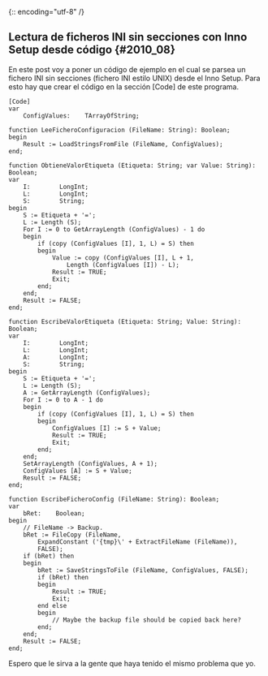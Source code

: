 {:: encoding="utf-8" /}
## Lectura de ficheros INI sin secciones con Inno Setup desde código {#2010_08}

En este post voy a poner un código de ejemplo en el cual se parsea un fichero INI sin secciones (fichero INI estilo UNIX) desde el Inno Setup.
Para esto hay que crear el código en la sección [Code] de este programa.

``` delphi
[Code]
var
    ConfigValues:    TArrayOfString;

function LeeFicheroConfiguracion (FileName: String): Boolean;
begin
    Result := LoadStringsFromFile (FileName, ConfigValues);
end;

function ObtieneValorEtiqueta (Etiqueta: String; var Value: String): Boolean;
var
    I:        LongInt;
    L:        LongInt;
    S:        String;
begin
    S := Etiqueta + '=';
    L := Length (S);
    For I := 0 to GetArrayLength (ConfigValues) - 1 do
    begin
        if (copy (ConfigValues [I], 1, L) = S) then
        begin
            Value := copy (ConfigValues [I], L + 1,
                Length (ConfigValues [I]) - L);
            Result := TRUE;
            Exit;
        end;
    end;
    Result := FALSE;
end;

function EscribeValorEtiqueta (Etiqueta: String; Value: String): Boolean;
var
    I:        LongInt;
    L:        LongInt;
    A:        LongInt;
    S:        String;
begin
    S := Etiqueta + '=';
    L := Length (S);
    A := GetArrayLength (ConfigValues);
    For I := 0 to A - 1 do
    begin
        if (copy (ConfigValues [I], 1, L) = S) then
        begin
            ConfigValues [I] := S + Value;
            Result := TRUE;
            Exit;
        end;
    end;
    SetArrayLength (ConfigValues, A + 1);
    ConfigValues [A] := S + Value;
    Result := FALSE;
end;

function EscribeFicheroConfig (FileName: String): Boolean;
var
    bRet:    Boolean;
begin
    // FileName -> Backup.
    bRet := FileCopy (FileName,
        ExpandConstant ('{tmp}\' + ExtractFileName (FileName)),
        FALSE);
    if (bRet) then
    begin
        bRet := SaveStringsToFile (FileName, ConfigValues, FALSE);
        if (bRet) then
        begin
            Result := TRUE;
            Exit;
        end else
        begin
            // Maybe the backup file should be copied back here?
        end;
    end;
    Result := FALSE;
end;
```

Espero que le sirva a la gente que haya tenido el mismo problema que yo.

